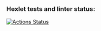 ### Hexlet tests and linter status:
[![Actions Status](https://github.com/arturhimself/backend-project-lvl1/workflows/hexlet-check/badge.svg)](https://github.com/arturhimself/backend-project-lvl1/actions)